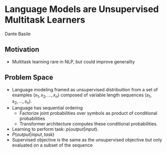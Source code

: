 # Language Models are Unsupervised Multitask Learners

Dante Basile

## Motivation
* Multitask learning rare in NLP, but could improve generality

## Problem Space
* Language modeling framed as unsupervised distribuition from a set of examples $(x_1, x_2, ..., x_n)$ composed of variable length sequences $(s_1, s_2, ..., s_n)$. 
* Language has sequential ordering
    * Factorize joint probabilities over symbols as product of conditional probabilities
    * Transformer architecture computes these conditional probabilities.
* Learning to perform task: $p(output | input)$. 
* $P(output | input, task)$
* Supervised objective is the same as the unsupervised objective but only evaluated on a subset of the sequence
